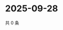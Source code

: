 # 2025-09-28

共 0 条

<!-- BEGIN ZHIHUQUESTIONS -->
<!-- 最后更新时间 Sun Sep 28 2025 14:14:58 GMT+0800 (China Standard Time) -->

<!-- END ZHIHUQUESTIONS -->
